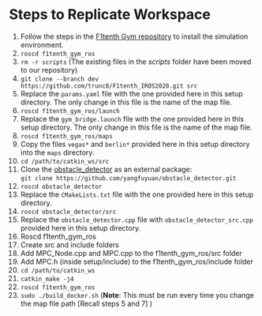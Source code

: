 # Steps to Replicate Workspace

1. Follow the steps in the [F1tenth Gym repository](https://github.com/f1tenth/f1tenth_gym_ros) to install the simulation environment.
2. `roscd f1tenth_gym_ros`
3. `rm -r scripts` (The existing files in the *scripts* folder have been moved to our repository)
4. `git clone --branch dev https://github.com/trunc8/F1tenth_IROS2020.git src`
5. Replace the `params.yaml` file with the one provided here in this setup directory. The only change in this file is the name of the map file.
6. `roscd f1tenth_gym_ros/launch`
7. Replace the `gym_bridge.launch` file with the one provided here in this setup directory. The only change in this file is the name of the map file.
8. `roscd f1tenth_gym_ros/maps`
9. Copy the files `vegas*` and `berlin*` provided here in this setup directory into the `maps` directory.
10. `cd /path/to/catkin_ws/src`
11. Clone the [obstacle_detector](https://github.com/yangfuyuan/obstacle_detector) as an external package:  
	`git clone https://github.com/yangfuyuan/obstacle_detector.git`
12. `roscd obstacle_detector`
13. Replace the `CMakeLists.txt` file with the one provided here in this setup directory.
14. `roscd obstacle_detector/src`
15. Replace the `obstacle_detector.cpp` file with `obstacle_detector_src.cpp` provided here in this setup directory.
16. Roscd f1tenth_gym_ros
17. Create src and include folders
18. Add MPC_Node.cpp and MPC.cpp to the f1tenth_gym_ros/src folder
19. Add MPC.h (inside setup/include) to the f1tenth_gym_ros/include folder
20. `cd /path/to/catkin_ws`
21. `catkin_make -j4`
22. `roscd f1tenth_gym_ros`
23. `sudo ./build_docker.sh` (**Note**: This must be run every time you change the map file path [Recall steps 5 and 7] )


